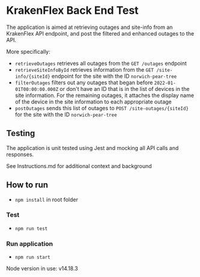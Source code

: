 # KrakenFlex Back End Test

The application is aimed at retrieving outages and site-info from an KrakenFlex API endpoint, and post the filtered and enhanced outages to the API.

More specifically:

- `retrieveOutages` retrieves all outages from the `GET /outages` endpoint
- `retrieveSiteInfoById` retrieves information from the `GET /site-info/{siteId}` endpoint for the site with the ID `norwich-pear-tree`
- `filterOutages` filters out any outages that began before `2022-01-01T00:00:00.000Z` or don't have an ID that is in the list of
  devices in the site information. For the remaining outages, it attaches the display name of the device in the site information to each appropriate outage
- `postOutages` sends this list of outages to `POST /site-outages/{siteId}` for the site with the ID `norwich-pear-tree`

## Testing

The application is unit tested using Jest and mocking all API calls and responses.

See Instructions.md for additional context and background

## How to run

- `npm install` in root folder

### Test

- `npm run test`

### Run application

- `npm run start`

Node version in use: v14.18.3
